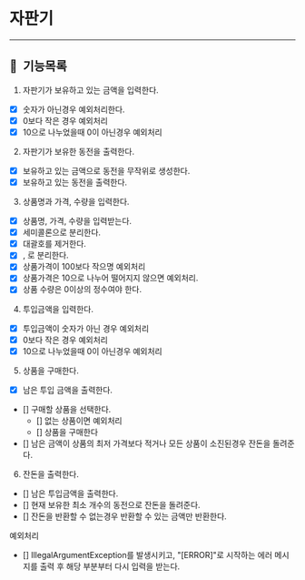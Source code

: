 # 자판기

---

## 📌 &nbsp;기능목록

1. 자판기가 보유하고 있는 금액을 입력한다.

- [x] 숫자가 아닌경우 예외처리한다.
- [x] 0보다 작은 경우 예외처리
- [x] 10으로 나누었을때 0이 아닌경우 예외처리

2. 자판기가 보유한 동전을 출력한다.

- [x] 보유하고 있는 금액으로 동전을 무작위로 생성한다.
- [x] 보유하고 있는 동전을 출력한다.

3. 상품명과 가격, 수량을 입력한다.

- [x] 상품명, 가격, 수량을 입력받는다.
- [x] 세미콜론으로 분리한다.
- [x] 대괄호를 제거한다.
- [x] , 로 분리한다.
- [x] 상품가격이 100보다 작으명 예외처리
- [x] 상품가격은 10으로 나누어 떨어지지 않으면 예외처리.
- [x] 상품 수량은 0이상의 정수여야 한다.

4. 투입금액을 입력한다.

- [x] 투입금액이 숫자가 아닌 경우 예외처리
- [x] 0보다 작은 경우 예외처리
- [x] 10으로 나누었을때 0이 아닌경우 예외처리

5. 상품을 구매한다.

- [x] 남은 투입 금액을 출력한다.
- [] 구매할 상품을 선택한다.
    - [] 없는 상품이면 예외처리
    - [] 상품을 구매한다
- [] 남은 금액이 상품의 최저 가격보다 적거나 모든 상품이 소진된경우 잔돈을 돌려준다.

6. 잔돈을 출력한다.

- [] 남은 투입금액을 출력한다.
- [] 현재 보유한 최소 개수의 동전으로 잔돈을 돌려준다.
- [] 잔돈을 반환할 수 없는경우 반환할 수 있는 금액만 반환한다.

예외처리

- [] IllegalArgumentException를 발생시키고, "[ERROR]"로 시작하는 에러 메시지를 출력 후 해당 부분부터 다시 입력을 받는다.


